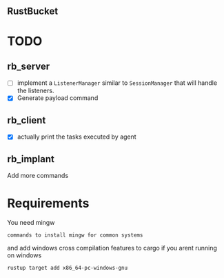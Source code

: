 RustBucket
---

# TODO

## rb_server
- [ ] implement a `ListenerManager` similar to `SessionManager` that will handle the listeners.
- [x] Generate payload command

## rb_client

- [x] actually print the tasks executed by agent

## rb_implant

Add more commands 

# Requirements

You need mingw

```
commands to install mingw for common systems
```

and add windows cross compilation features to cargo if you arent running on windows

```
rustup target add x86_64-pc-windows-gnu
```
